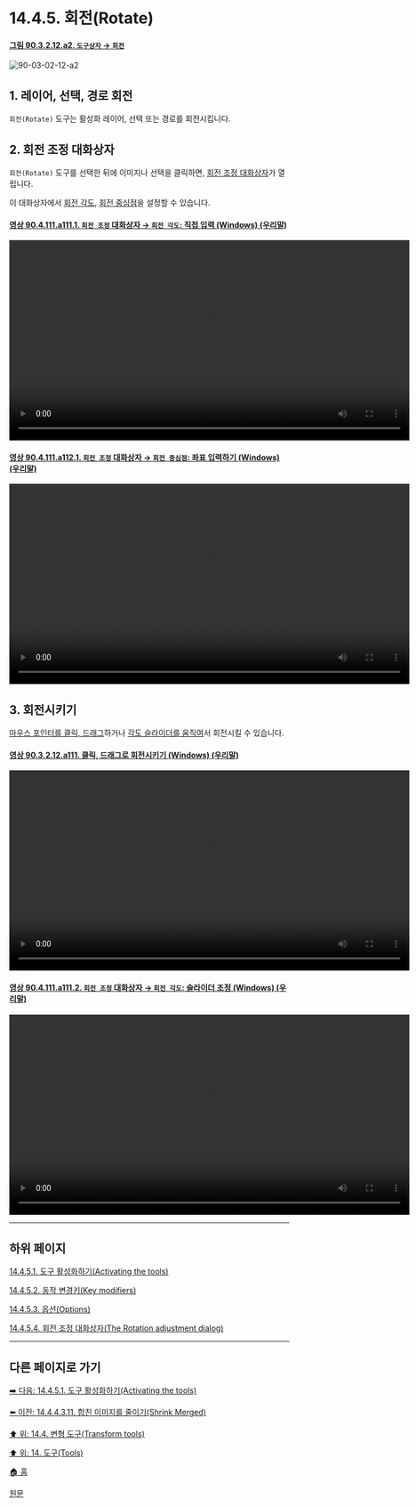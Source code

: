 # 14.4.5. 회전(Rotate)

<a id="90-03-02-12-a2"></a>

#### [그림 90.3.2.12.a2. `도구상자` → `회전`](./90-03-02-12-rotate.md#90-03-02-12-a2)
![90-03-02-12-a2](https://github.com/wonder13662/gimp/assets/15767104/854e08e3-561b-46af-a207-1467bb93cc1e)

<a id="14-04-05-s1"></a>

## 1. 레이어, 선택, 경로 회전
`회전(Rotate)` 도구는 활성화 레이어, 선택 또는 경로를 회전시킵니다.

<a id="14-04-05-s2"></a>

## 2. 회전 조정 대화상자
`회전(Rotate)` 도구를 선택한 뒤에 이미지나 선택을 클릭하면, [회전 조정 대화상자](./14-04-05-04-rotation_adjustment_dialog.md)가 열립니다.

이 대화상자에서 [회전 각도](./14-04-05-04-rotation_adjustment_dialog.md#14-04-05-04-s1), [회전 중심점](./14-04-05-04-rotation_adjustment_dialog.md#14-04-05-04-s2)을 설정할 수 있습니다.

<a id="90-04-111-a111-01"></a>

#### [영상 90.4.111.a111.1. `회전 조정` 대화상자 → `회전 각도`: 직접 입력 (Windows) (우리말)](./90-04-111-rotation_adjustment.md#90-04-111-a111-01)
<video controls="controls" width="720" src="https://github.com/wonder13662/gimp/assets/15767104/a77ea58a-930d-4856-97c0-e8392c3e84ca"></video>

<a id="90-04-111-a112-01"></a>

#### [영상 90.4.111.a112.1. `회전 조정` 대화상자 → `회전 중심점`: 좌표 입력하기 (Windows) (우리말)](./90-04-111-rotation_adjustment.md#90-04-111-a112-01)
<video controls="controls" width="720" src="https://github.com/wonder13662/gimp/assets/15767104/74cee55f-96c6-4eee-b259-e3efdc551c2d"></video>

<a id="14-04-05-s3"></a>

## 3. 회전시키기
[마우스 포인터를 클릭, 드래그](./14-04-05-04-rotation_adjustment_dialog.md#14-04-05-04-s1-01)하거나 [각도 슬라이더를 움직여](./14-04-05-04-rotation_adjustment_dialog.md#14-04-05-04-s1-02)서 회전시킬 수 있습니다.

<a id="90-03-02-12-a111"></a>

#### [영상 90.3.2.12.a111. 클릭, 드래그로 회전시키기 (Windows) (우리말)](./90-03-02-12-rotate.md#90-03-02-12-a111)
<video controls="controls" width="720" src="https://github.com/wonder13662/gimp/assets/15767104/b908204e-9f59-497c-a9eb-6069bbeb9b4d"></video>

<a id="90-04-111-a111-02"></a>

#### [영상 90.4.111.a111.2. `회전 조정` 대화상자 → `회전 각도`: 슬라이더 조정 (Windows) (우리말)](./90-04-111-rotation_adjustment.md#90-04-111-a111-02)
<video controls="controls" width="720" src="https://github.com/wonder13662/gimp/assets/15767104/671face8-d989-4ea5-88ef-856a983014e0"></video>

***

## 하위 페이지

[14.4.5.1. 도구 활성화하기(Activating the tools)](./14-04-05-01-activating_the_tool.md)

[14.4.5.2. 동작 변경키(Key modifiers)](./14-04-05-02-key_modifiers.md)

[14.4.5.3. 옵션(Options)](./14-04-05-03-options.md)

[14.4.5.4. 회전 조정 대화상자(The Rotation adjustment dialog)](./14-04-05-04-rotation_adjustment_dialog.md)

***

## 다른 페이지로 가기

[➡️ 다음: 14.4.5.1. 도구 활성화하기(Activating the tools)](./14-04-05-01-activating_the_tool.md)

[⬅️ 이전: 14.4.4.3.11. 합친 이미지를 줄이기(Shrink Merged)](./14-04-04-03-11-shrink_merged.md)

[⬆️ 위: 14.4. 변형 도구(Transform tools)](./14-04-00-transform-tools.md)

[⬆️ 위: 14. 도구(Tools)](./14-00-tools.md)

[🏠 홈](./00-home.md)

[원문](https://docs.gimp.org/2.10/ko/gimp-tool-rotate.html)